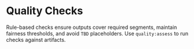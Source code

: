 # Quality Checks

Rule-based checks ensure outputs cover required segments,
maintain fairness thresholds, and avoid `TBD` placeholders.
Use `quality:assess` to run checks against artifacts.
